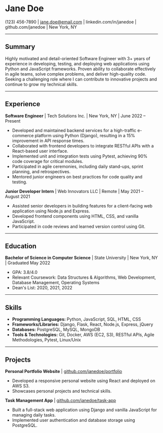 # Jane Doe
(123) 456-7890 | jane.doe@email.com | linkedin.com/in/janedoe | github.com/janedoe | New York, NY

---

## Summary

Highly motivated and detail-oriented Software Engineer with 3+ years of experience in developing, testing, and deploying web applications using Python and JavaScript frameworks. Proven ability to collaborate effectively in agile teams, solve complex problems, and deliver high-quality code. Seeking a challenging role where I can contribute to innovative projects and continue to grow my technical skills.

---

## Experience

**Software Engineer** | Tech Solutions Inc. | New York, NY | June 2022 – Present
*   Developed and maintained backend services for a high-traffic e-commerce platform using Python (Django), resulting in a 15% improvement in API response times.
*   Collaborated with frontend developers to integrate RESTful APIs with a React-based user interface.
*   Implemented unit and integration tests using Pytest, achieving 90% code coverage for critical modules.
*   Participated in agile ceremonies, including daily stand-ups, sprint planning, and retrospectives.
*   Mentored junior engineers on best practices for code quality and testing.

**Junior Developer Intern** | Web Innovators LLC | Remote | May 2021 – August 2021
*   Assisted senior developers in building features for a client-facing web application using Node.js and Express.
*   Developed frontend components using HTML, CSS, and vanilla JavaScript.
*   Participated in code reviews and learned version control using Git.

---

## Education

**Bachelor of Science in Computer Science** | State University | New York, NY | Graduated May 2022
*   GPA: 3.8/4.0
*   Relevant Coursework: Data Structures & Algorithms, Web Development, Database Management, Operating Systems
*   Dean's List: 2020, 2021, 2022

---

## Skills

*   **Programming Languages:** Python, JavaScript, SQL, HTML, CSS
*   **Frameworks/Libraries:** Django, Flask, React, Node.js, Express, jQuery
*   **Databases:** PostgreSQL, MySQL, MongoDB
*   **Tools & Technologies:** Git, Docker, AWS (EC2, S3), RESTful APIs, Agile Methodologies, Pytest, Linux/Unix

---

## Projects

**Personal Portfolio Website** | [github.com/janedoe/portfolio](github.com/janedoe/portfolio)
*   Developed a responsive personal website using React and deployed on AWS S3.
*   Showcases personal projects and technical skills.

**Task Management App** | [github.com/janedoe/task-app](github.com/janedoe/task-app)
*   Built a full-stack web application using Django and vanilla JavaScript for managing daily tasks.
*   Implemented user authentication and database storage using PostgreSQL.